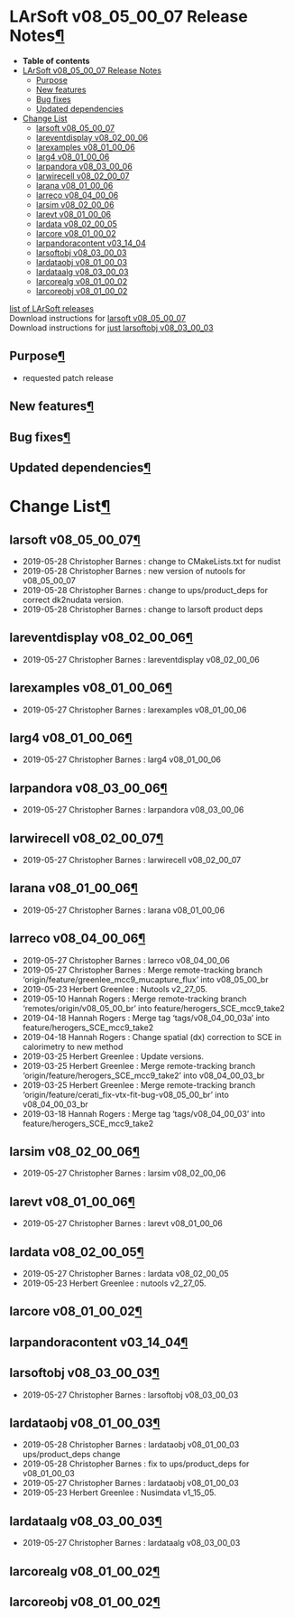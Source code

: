 LArSoft v08\_05\_00\_07 Release Notes[¶](#LArSoft-v08_05_00_07-Release-Notes)
=============================================================================

-   **Table of contents**
-   [LArSoft v08\_05\_00\_07 Release Notes](#LArSoft-v08_05_00_07-Release-Notes)
    -   [Purpose](#Purpose)
    -   [New features](#New-features)
    -   [Bug fixes](#Bug-fixes)
    -   [Updated dependencies](#Updated-dependencies)
-   [Change List](#Change-List)
    -   [larsoft v08\_05\_00\_07](#larsoft-v08_05_00_07)
    -   [lareventdisplay v08\_02\_00\_06](#lareventdisplay-v08_02_00_06)
    -   [larexamples v08\_01\_00\_06](#larexamples-v08_01_00_06)
    -   [larg4 v08\_01\_00\_06](#larg4-v08_01_00_06)
    -   [larpandora v08\_03\_00\_06](#larpandora-v08_03_00_06)
    -   [larwirecell v08\_02\_00\_07](#larwirecell-v08_02_00_07)
    -   [larana v08\_01\_00\_06](#larana-v08_01_00_06)
    -   [larreco v08\_04\_00\_06](#larreco-v08_04_00_06)
    -   [larsim v08\_02\_00\_06](#larsim-v08_02_00_06)
    -   [larevt v08\_01\_00\_06](#larevt-v08_01_00_06)
    -   [lardata v08\_02\_00\_05](#lardata-v08_02_00_05)
    -   [larcore v08\_01\_00\_02](#larcore-v08_01_00_02)
    -   [larpandoracontent v03\_14\_04](#larpandoracontent-v03_14_04)
    -   [larsoftobj v08\_03\_00\_03](#larsoftobj-v08_03_00_03)
    -   [lardataobj v08\_01\_00\_03](#lardataobj-v08_01_00_03)
    -   [lardataalg v08\_03\_00\_03](#lardataalg-v08_03_00_03)
    -   [larcorealg v08\_01\_00\_02](#larcorealg-v08_01_00_02)
    -   [larcoreobj v08\_01\_00\_02](#larcoreobj-v08_01_00_02)

[list of LArSoft releases](LArSoft_release_list)\
Download instructions for [larsoft v08\_05\_00\_07](http://scisoft.fnal.gov/scisoft/bundles/larsoft/v08_05_00_07/larsoft-v08_05_00_07.html)\
Download instructions for [just larsoftobj v08\_03\_00\_03](http://scisoft.fnal.gov/scisoft/bundles/larsoftobj/v08_03_00_03/larsoftobj-v08_03_00_03.html)


Purpose[¶](#Purpose)
--------------------

-   requested patch release


New features[¶](#New-features)
------------------------------


Bug fixes[¶](#Bug-fixes)
------------------------


Updated dependencies[¶](#Updated-dependencies)
----------------------------------------------


Change List[¶](#Change-List)
============================


larsoft v08\_05\_00\_07[¶](#larsoft-v08_05_00_07)
-------------------------------------------------

-   2019-05-28 Christopher Barnes : change to CMakeLists.txt for nudist
-   2019-05-28 Christopher Barnes : new version of nutools for v08\_05\_00\_07
-   2019-05-28 Christopher Barnes : change to ups/product\_deps for correct dk2nudata version.
-   2019-05-28 Christopher Barnes : change to larsoft product deps


lareventdisplay v08\_02\_00\_06[¶](#lareventdisplay-v08_02_00_06)
-----------------------------------------------------------------

-   2019-05-27 Christopher Barnes : lareventdisplay v08\_02\_00\_06


larexamples v08\_01\_00\_06[¶](#larexamples-v08_01_00_06)
---------------------------------------------------------

-   2019-05-27 Christopher Barnes : larexamples v08\_01\_00\_06


larg4 v08\_01\_00\_06[¶](#larg4-v08_01_00_06)
---------------------------------------------

-   2019-05-27 Christopher Barnes : larg4 v08\_01\_00\_06


larpandora v08\_03\_00\_06[¶](#larpandora-v08_03_00_06)
-------------------------------------------------------

-   2019-05-27 Christopher Barnes : larpandora v08\_03\_00\_06


larwirecell v08\_02\_00\_07[¶](#larwirecell-v08_02_00_07)
---------------------------------------------------------

-   2019-05-27 Christopher Barnes : larwirecell v08\_02\_00\_07


larana v08\_01\_00\_06[¶](#larana-v08_01_00_06)
-----------------------------------------------

-   2019-05-27 Christopher Barnes : larana v08\_01\_00\_06


larreco v08\_04\_00\_06[¶](#larreco-v08_04_00_06)
-------------------------------------------------

-   2019-05-27 Christopher Barnes : larreco v08\_04\_00\_06
-   2019-05-27 Christopher Barnes : Merge remote-tracking branch ‘origin/feature/greenlee\_mcc9\_mucapture\_flux’ into v08\_05\_00\_br
-   2019-05-23 Herbert Greenlee : Nutools v2\_27\_05.
-   2019-05-10 Hannah Rogers : Merge remote-tracking branch ‘remotes/origin/v08\_05\_00\_br’ into feature/herogers\_SCE\_mcc9\_take2
-   2019-04-18 Hannah Rogers : Merge tag ‘tags/v08\_04\_00\_03a’ into feature/herogers\_SCE\_mcc9\_take2
-   2019-04-18 Hannah Rogers : Change spatial (dx) correction to SCE in calorimetry to new method
-   2019-03-25 Herbert Greenlee : Update versions.
-   2019-03-25 Herbert Greenlee : Merge remote-tracking branch ‘origin/feature/herogers\_SCE\_mcc9\_take2’ into v08\_04\_00\_03\_br
-   2019-03-25 Herbert Greenlee : Merge remote-tracking branch ‘origin/feature/cerati\_fix-vtx-fit-bug-v08\_05\_00\_br’ into v08\_04\_00\_03\_br
-   2019-03-18 Hannah Rogers : Merge tag ‘tags/v08\_04\_00\_03’ into feature/herogers\_SCE\_mcc9\_take2


larsim v08\_02\_00\_06[¶](#larsim-v08_02_00_06)
-----------------------------------------------

-   2019-05-27 Christopher Barnes : larsim v08\_02\_00\_06


larevt v08\_01\_00\_06[¶](#larevt-v08_01_00_06)
-----------------------------------------------

-   2019-05-27 Christopher Barnes : larevt v08\_01\_00\_06


lardata v08\_02\_00\_05[¶](#lardata-v08_02_00_05)
-------------------------------------------------

-   2019-05-27 Christopher Barnes : lardata v08\_02\_00\_05
-   2019-05-23 Herbert Greenlee : nutools v2\_27\_05.


larcore v08\_01\_00\_02[¶](#larcore-v08_01_00_02)
-------------------------------------------------


larpandoracontent v03\_14\_04[¶](#larpandoracontent-v03_14_04)
--------------------------------------------------------------


larsoftobj v08\_03\_00\_03[¶](#larsoftobj-v08_03_00_03)
-------------------------------------------------------

-   2019-05-27 Christopher Barnes : larsoftobj v08\_03\_00\_03


lardataobj v08\_01\_00\_03[¶](#lardataobj-v08_01_00_03)
-------------------------------------------------------

-   2019-05-28 Christopher Barnes : lardataobj v08\_01\_00\_03 ups/product\_deps change
-   2019-05-28 Christopher Barnes : fix to ups/product\_deps for v08\_01\_00\_03
-   2019-05-27 Christopher Barnes : lardataobj v08\_01\_00\_03
-   2019-05-23 Herbert Greenlee : Nusimdata v1\_15\_05.


lardataalg v08\_03\_00\_03[¶](#lardataalg-v08_03_00_03)
-------------------------------------------------------

-   2019-05-27 Christopher Barnes : lardataalg v08\_03\_00\_03


larcorealg v08\_01\_00\_02[¶](#larcorealg-v08_01_00_02)
-------------------------------------------------------


larcoreobj v08\_01\_00\_02[¶](#larcoreobj-v08_01_00_02)
-------------------------------------------------------
